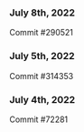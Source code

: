 ### July 8th, 2022

Commit #290521

### July 5th, 2022

Commit #314353


### July 4th, 2022

Commit #72281
